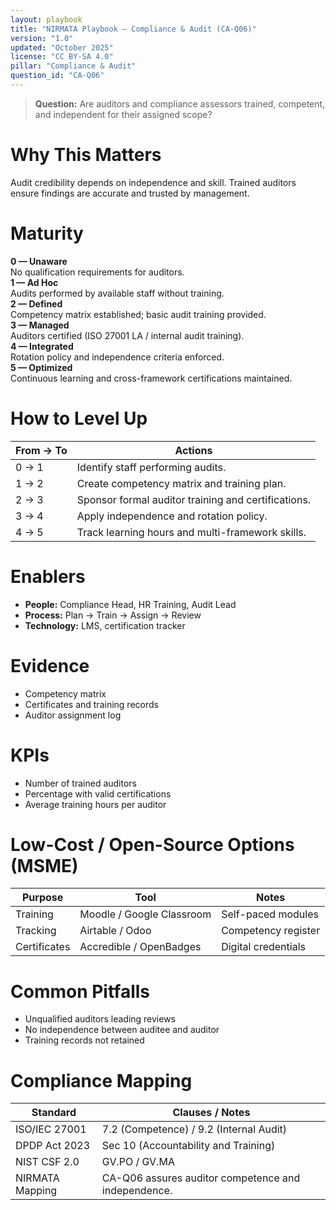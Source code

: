 ```yaml
---
layout: playbook
title: "NIRMATA Playbook — Compliance & Audit (CA-Q06)"
version: "1.0"
updated: "October 2025"
license: "CC BY-SA 4.0"
pillar: "Compliance & Audit"
question_id: "CA-Q06"
---
```


> **Question:** Are auditors and compliance assessors trained, competent, and independent for their assigned scope?

# Why This Matters
Audit credibility depends on independence and skill. Trained auditors ensure findings are accurate and trusted by management.

# Maturity
<div class="levels-grid">
  <div class="level level-0"><strong>0 — Unaware</strong><br>No qualification requirements for auditors.</div>
  <div class="level level-1"><strong>1 — Ad Hoc</strong><br>Audits performed by available staff without training.</div>
  <div class="level level-2"><strong>2 — Defined</strong><br>Competency matrix established; basic audit training provided.</div>
  <div class="level level-3"><strong>3 — Managed</strong><br>Auditors certified (ISO 27001 LA / internal audit training).</div>
  <div class="level level-4"><strong>4 — Integrated</strong><br>Rotation policy and independence criteria enforced.</div>
  <div class="level level-5"><strong>5 — Optimized</strong><br>Continuous learning and cross-framework certifications maintained.</div>
</div>

# How to Level Up

| From → To | Actions |
|---|---|
|0 → 1|Identify staff performing audits.|
|1 → 2|Create competency matrix and training plan.|
|2 → 3|Sponsor formal auditor training and certifications.|
|3 → 4|Apply independence and rotation policy.|
|4 → 5|Track learning hours and multi-framework skills.|

# Enablers
- **People:** Compliance Head, HR Training, Audit Lead  
- **Process:** Plan → Train → Assign → Review  
- **Technology:** LMS, certification tracker  

# Evidence
- Competency matrix  
- Certificates and training records  
- Auditor assignment log  

# KPIs
- Number of trained auditors  
- Percentage with valid certifications  
- Average training hours per auditor  

# Low-Cost / Open-Source Options (MSME)

| Purpose | Tool | Notes |
|---|---|---|
| Training | Moodle / Google Classroom | Self-paced modules |
| Tracking | Airtable / Odoo | Competency register |
| Certificates | Accredible / OpenBadges | Digital credentials |

# Common Pitfalls
- Unqualified auditors leading reviews  
- No independence between auditee and auditor  
- Training records not retained  

# Compliance Mapping

| Standard | Clauses / Notes |
|---|---|
| ISO/IEC 27001 | 7.2 (Competence) / 9.2 (Internal Audit) |
| DPDP Act 2023 | Sec 10 (Accountability and Training) |
| NIST CSF 2.0 | GV.PO / GV.MA |
| NIRMATA Mapping | CA-Q06 assures auditor competence and independence. |


